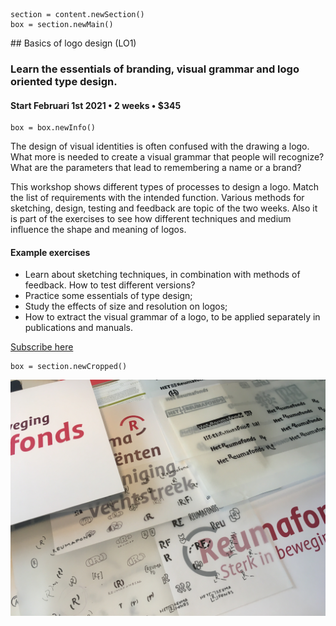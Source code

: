 

<!-- LO1 -->

~~~
section = content.newSection()
box = section.newMain()
~~~
<a name="LO1"/>
## Basics of logo design <span class="wcode">(LO1)</span>

### Learn the essentials of branding, visual grammar and logo oriented type design.

#### Start Februari 1<span class="sup">st</span> 2021 • 2 weeks • $345

~~~
box = box.newInfo()
~~~

The design of visual identities is often confused with the drawing a logo. What more is needed to create a visual grammar that people will recognize? What are the parameters that lead to remembering a name or a brand? 

This workshop shows different types of processes to design a logo. Match the list of requirements with the intended function. Various methods for sketching, design, testing and feedback are topic of the two weeks. Also it is part of the exercises to see how  different techniques and medium influence the shape and meaning of logos.

#### Example exercises

* Learn about sketching techniques, in combination with methods of feedback. How to test different versions?
* Practice some essentials of type design;
* Study the effects of size and resolution on logos;
* How to extract the visual grammar of a logo, to be applied separately in publications and manuals.

<a href="https://www.eventbrite.com/d/online/designdesign/?q=designdesign" target="external">Subscribe here</a>

~~~
box = section.newCropped()
~~~

![cover y=top x=center](images/IMG_5776.jpg)

